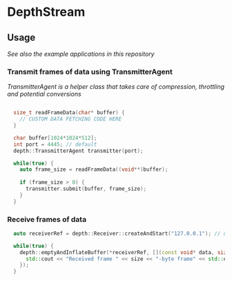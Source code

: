 # DepthStream

## Usage

_See also the example applications in this repository_

### Transmit frames of data using TransmitterAgent
_TransmitterAgent is a helper class that takes care of compression, throttling and potential conversions_

```c++

  size_t readFrameData(char* buffer) {
    // CUSTOM DATA FETCHING CODE HERE
  }

  char buffer[1024*1024*512];
  int port = 4445; // default
  depth::TransmitterAgent transmitter(port);

  while(true) {
    auto frame_size = readFrameData((void**)buffer);
    
    if (frame_size > 0) {
      transmitter.submit(buffer, frame_size);
    }
  }
```

### Receive frames of data

```c++
  auto receiverRef = depth::Receiver::createAndStart("127.0.0.1"); // uses default port 4445

  while(true) {
    depth::emptyAndInflateBuffer(*receiverRef, [](const void* data, size_t size){
      std::cout << "Received frame " << size << "-byte frame" << std::endl;
    });
  }
```
